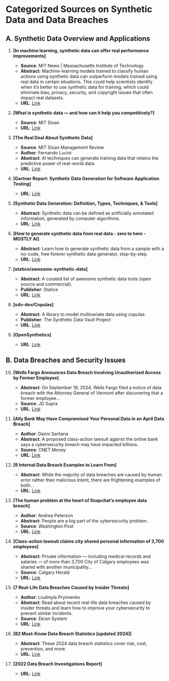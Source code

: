 # Categorized Sources on Synthetic Data and Data Breaches

## A. **Synthetic Data Overview and Applications**
1. **[In machine learning, synthetic data can offer real performance improvements]**
   - **Source**: MIT News | Massachusetts Institute of Technology
   - **Abstract**: Machine-learning models trained to classify human actions using synthetic data can outperform models trained using real data in certain situations. This could help scientists identify when it’s better to use synthetic data for training, which could eliminate bias, privacy, security, and copyright issues that often impact real datasets.
   - **URL**: [Link](https://news.mit.edu/2022/synthetic-data-ai-improvements-1103)

2. **[What is synthetic data — and how can it help you competitively?]**
   - **Source**: MIT Sloan
   - **URL**: [Link](https://mitsloan.mit.edu/ideas-made-to-matter/what-synthetic-data-and-how-can-it-help-you-competitively)

3. **[The Real Deal About Synthetic Data]**
   - **Source**: MIT Sloan Management Review
   - **Author**: Fernando Lucini
   - **Abstract**: AI techniques can generate training data that retains the predictive power of real-world data.
   - **URL**: [Link](https://sloanreview.mit.edu/article/the-real-deal-about-synthetic-data/)

4. **[Gartner Report: Synthetic Data Generation for Software Application Testing]**
   - **URL**: [Link](https://www.k2view.com/gartner-report-synthetic-data-generation-test-data-management-sdg)

5. **[Synthetic Data Generation: Definition, Types, Techniques, & Tools]**
   - **Abstract**: Synthetic data can be defined as artificially annotated information, generated by computer algorithms.
   - **URL**: [Link](https://www.turing.com/kb/synthetic-data-generation-techniques)

6. **[How to generate synthetic data from real data - zero to hero - MOSTLY AI]**
   - **Abstract**: Learn how to generate synthetic data from a sample with a no-code, free forever synthetic data generator, step-by-step.
   - **URL**: [Link](https://mostly.ai/blog/how-to-generate-synthetic-data)

7. **[statice/awesome-synthetic-data]**
   - **Abstract**: A curated list of awesome synthetic data tools (open source and commercial).
   - **Publisher**: Statice
   - **URL**: [Link](https://github.com/statice/awesome-synthetic-data)

8. **[sdv-dev/Copulas]**
   - **Abstract**: A library to model multivariate data using copulas.
   - **Publisher**: The Synthetic Data Vault Project
   - **URL**: [Link](https://github.com/sdv-dev/Copulas)

9. **[OpenSynthetics]**
   - **URL**: [Link](https://opensynthetics.com/)

## B. **Data Breaches and Security Issues**
10. **[Wells Fargo Announces Data Breach Involving Unauthorized Access by Former Employee]**
    - **Abstract**: On September 19, 2024, Wells Fargo filed a notice of data breach with the Attorney General of Vermont after discovering that a former employee...
    - **Source**: JD Supra
    - **URL**: [Link](https://www.jdsupra.com/legalnews/wells-fargo-announces-data-breach-5414351/)

11. **[Ally Bank May Have Compromised Your Personal Data in an April Data Breach]**
    - **Author**: Danni Santana
    - **Abstract**: A proposed class-action lawsuit against the online bank says a cybersecurity breach may have impacted billions.
    - **Source**: CNET Money
    - **URL**: [Link](https://www.cnet.com/personal-finance/identity-theft/ally-bank-may-have-compromised-your-personal-data-in-an-april-data-breach/)

12. **[9 Internal Data Breach Examples to Learn From]**
    - **Abstract**: While the majority of data breaches are caused by human error rather than malicious intent, there are frightening examples of both...
    - **URL**: [Link](https://www.cimcor.com/blog/8-examples-of-insider-internal-caused-data-breaches)

13. **[The human problem at the heart of Snapchat’s employee data breach]**
    - **Author**: Andrea Peterson
    - **Abstract**: People are a big part of the cybersecurity problem.
    - **Source**: Washington Post
    - **URL**: [Link](https://www.washingtonpost.com/news/the-switch/wp/2016/03/01/the-human-problem-at-the-heart-of-snapchats-employee-data-breach/)

14. **[Class-action lawsuit claims city shared personal information of 3,700 employees]**
    - **Abstract**: Private information — including medical records and salaries — of more than 3,700 City of Calgary employees was shared with another municipality...
    - **Source**: Calgary Herald
    - **URL**: [Link](https://calgaryherald.com/news/local-news/class-action-lawsuit-claims-city-leaked-personal-information-of-3700-employees)

15. **[7 Real-Life Data Breaches Caused by Insider Threats]**
    - **Author**: Liudmyla Pryimenko
    - **Abstract**: Read about recent real-life data breaches caused by insider threats and learn how to improve your cybersecurity to prevent similar incidents.
    - **Source**: Ekran System
    - **URL**: [Link](https://www.ekransystem.com/en/blog/real-life-examples-insider-threat-caused-breaches)

16. **[82 Must-Know Data Breach Statistics [updated 2024]]**
    - **Abstract**: These 2024 data breach statistics cover risk, cost, prevention, and more.
    - **URL**: [Link](https://www.varonis.com/blog/data-breach-statistics)

17. **[2022 Data Breach Investigations Report]**
    - **URL**: [Link](https://www.verizon.com/business/resources/T6b4/reports/dbir/2022-data-breach-investigations-report-dbir.pdf)